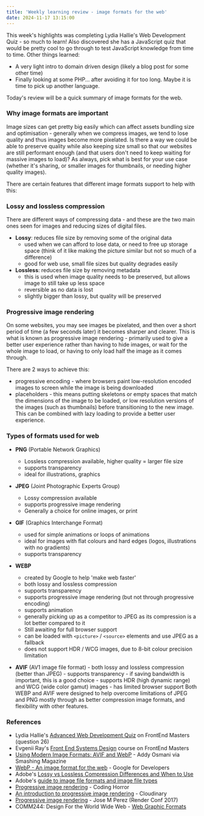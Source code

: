 ```yaml
---
title: 'Weekly learning review - image formats for the web'
date: 2024-11-17 13:15:00
---
```


This week's highlights was completing Lydia Hallie's Web Development Quiz - so much to learn!
Also discovered she has a JavaScript quiz that would be pretty cool to go through to test JavaScript knowledge from time to time.
Other things learned:

- A very light intro to domain driven design (likely a blog post for some other time)
- Finally looking at some PHP... after avoiding it for too long. Maybe it is time to pick up another language.

Today's review will be a quick summary of image formats for the web.

### Why image formats are important

Image sizes can get pretty big easily which can affect assets bundling size and optimisation - generally when we compress images, we tend to lose quality and thus images become more pixelated. Is there a way we could be able to preserve quality while also keeping size small so that our websites are still performant enough (and that users don't need to keep waiting for massive images to load)?
As always, pick what is best for your use case (whether it's sharing, or smaller images for thumbnails, or needing higher quality images).

There are certain features that different image formats support to help with this:

### Lossy and lossless compression

There are different ways of compressing data - and these are the two main ones seen for images and reducing sizes of digital files.

- **Lossy**: reduces file size by removing some of the original data
  - used when we can afford to lose data, or need to free up storage space (think of it like making the picture similar but not so much of a difference)
  - good for web use, small file sizes but quality degrades easily
- **Lossless**: reduces file size by removing metadata
  - this is used when image quality needs to be preserved, but allows image to still take up less space
  - reversible as no data is lost
  - slightly bigger than lossy, but quality will be preserved

### Progressive image rendering

On some websites, you may see images be pixelated, and then over a short period of time (a few seconds later) it becomes sharper and clearer. This is what is known as progressive image rendering - primarily used to give a better user experience rather than having to hide images, or wait for the whole image to load, or having to only load half the image as it comes through.

There are 2 ways to achieve this:

- progressive encoding - where browsers paint low-resolution encoded images to screen while the image is being downloaded
- placeholders - this means putting skeletons or empty spaces that match the dimensions of the image to be loaded, or low resolution versions of the images (such as thumbnails) before transitioning to the new image. This can be combined with lazy loading to provide a better user experience.

### Types of formats used for web

- **PNG** (Portable Network Graphics)

  - Lossless compression available, higher quality = larger file size
  - supports transparency
  - ideal for illustrations, graphics

- **JPEG** (Joint Photographic Experts Group)

  - Lossy compression available
  - supports progressive image rendering
  - Generally a choice for online images, or print

- **GIF** (Graphics Interchange Format)

  - used for simple animations or loops of animations
  - ideal for images with flat colours and hard edges (logos, illustrations with no gradients)
  - supports transparency

- **WEBP**

  - created by Google to help 'make web faster'
  - both lossy and lossless compression
  - supports transparency
  - supports progressive image rendering (but not through progressive encoding)
  - supports animation
  - generally picking up as a competitor to JPEG as its compression is a lot better compared to it
  - Still awaiting for full browser support
  - can be loaded with `<picture>` / `<source>` elements and use JPEG as a fallback
  - does not support HDR / WCG images, due to 8-bit colour precision limitation

- **AVIF** (AV1 image file format) - both lossy and lossless compression (better than JPEG) - supports transparency - if saving bandwidth is important, this is a good choice - supports HDR (high dynamic range) and WCG (wide color gamut) images - has limited browser support
  Both WEBP and AVIF were designed to help overcome limitations of JPEG and PNG mostly through as better compression image formats, and flexibility with other features.

### References

- Lydia Hallie's [Advanced Web Development Quiz](https://frontendmasters.com/courses/web-dev-quiz/) on FrontEnd Masters (question 26)
- Evgenii Ray's [Front End Systems Design](https://frontendmasters.com/courses/frontend-system-design/) course on FrontEnd Masters
- [Using Modern Image Formats: AVIF and WebP](https://www.smashingmagazine.com/2021/09/modern-image-formats-avif-webp/) - Addy Osmani via Smashing Magazine
- [WebP - An image format for the web](https://developers.google.com/speed/webp#:~:text=WebP%20is%20a%20modern%20image,that%20make%20the%20web%20faster.) - Google for Developers
- Adobe's [Lossy vs Lossless Compression Differences and When to Use](https://www.adobe.com/uk/creativecloud/photography/discover/lossy-vs-lossless.html#:~:text=What%20are%20the%20two%20types,size%20by%20removing%20unnecessary%20metadata.)
- Adobe's [guide to image file formats and image file types](https://www.adobe.com/acrobat/hub/guide-to-image-file-formats.html)
- [Progressive image rendering](https://blog.codinghorror.com/progressive-image-rendering/) - Coding Horror
- [An introduction to progressive image rendering](https://cloudinary.com/blog/an_introduction_to_progressive_image_rendering) - Cloudinary
- [Progressive image rendering](https://jmperezperez.com/renderconf17/#/8) - Jose M Perez (Render Conf 2017)
- COMM244: Design For the World Wide Web - [Web Graphic Formats](http://web.simmons.edu/~grovesd/comm244/notes/week5/image-formats)
